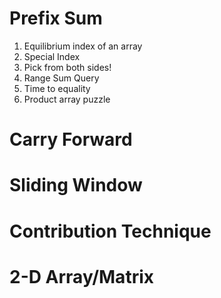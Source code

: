# Prefix Sum

 1. Equilibrium index of an array
 2. Special Index
 3. Pick from both sides!
 4. Range Sum Query
 5. Time to equality
 6. Product array puzzle
 # Carry Forward
 # Sliding Window
 # Contribution Technique
 #  2-D Array/Matrix

